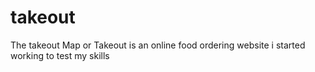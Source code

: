 # takeout
The takeout Map or Takeout is an online food ordering website i started working to test my skills 
